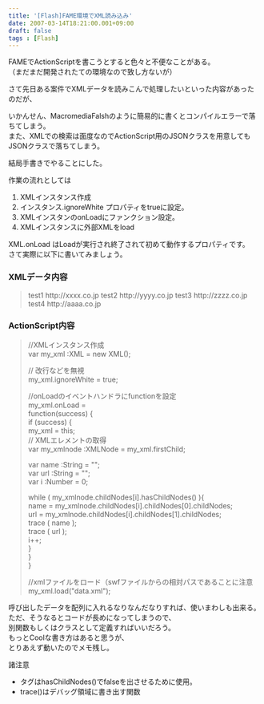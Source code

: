 ```yaml
---
title: '[Flash]FAME環境でXML読み込み'
date: 2007-03-14T18:21:00.001+09:00
draft: false
tags : [Flash]
---
```


FAMEでActionScriptを書こうとすると色々と不便なことがある。  
（まだまだ開発されたての環境なので致し方ないが）  
  
さて先日ある案件でXMLデータを読みこんで処理したいといった内容があったのだが、  
  
いかんせん、MacromediaFalshのように簡易的に書くとコンパイルエラーで落ちてしまう。  
また、XMLでの検索は面度なのでActionScript用のJSONクラスを用意しても  
JSONクラスで落ちてしまう。  
  
結局手書きでやることにした。  
  
作業の流れとしては  
  

1.  XMLインスタンス作成
2.  インスタンス.ignoreWhite プロパティをtrueに設定。
3.  XMLインスタンのonLoadにファンクション設定。
4.  XMLインスタンスに外部XMLをload

  
XML.onLoad はLoadが実行され終了されて初めて動作するプロパティです。  
さて実際に以下に書いてみましょう。  
  

### XMLデータ内容

> <?xml version="1.0" encoding="UTF-8"?>  
> <node>  
> <campany>  
> <name>test1</name>  
> <url>http://xxxx.co.jp</url>  
> </campany>  
> <campany>  
> <name>test2</name>  
> <url>http://yyyy.co.jp</url>  
> </campany>  
> <campany>  
> <name>test3</name>  
> <url>http://zzzz.co.jp</url>  
> </campany>  
> <campany>  
> <name>test4</name>  
> <url>http://aaaa.co.jp</url>  
> </campany>  
> <!--ここより下には記入しないで下さい。-->  
> <end><!--このタグは消さないで下さい--></end>  
> </node>  

  

### ActionScript内容

> //XMLインスタンス作成  
> var my\_xml :XML = new XML();  
>   
> // 改行などを無視  
> my\_xml.ignoreWhite = true;  
>   
> //onLoadのイベントハンドラにfunctionを設定  
> my\_xml.onLoad =  
> function(success) {  
> if (success) {  
> my\_xml = this;  
> // XMLエレメントの取得  
> var my\_xmlnode :XMLNode = my\_xml.firstChild;  
>   
> var name :String = "";  
> var url :String = "";  
> var i :Number = 0;  
>   
> while ( my\_xmlnode.childNodes\[i\].hasChildNodes() ){  
> name = my\_xmlnode.childNodes\[i\].childNodes\[0\].childNodes;  
> url = my\_xmlnode.childNodes\[i\].childNodes\[1\].childNodes;  
> trace  ( name );  
> trace  ( url );  
> i++;  
> }  
> }  
> }  
>   
> //xmlファイルをロード（swfファイルからの相対パスであることに注意  
> my\_xml.load("data.xml");  

  
呼び出したデータを配列に入れるなりなんだなりすれば、使いまわしも出来る。  
ただ、そうなるとコードが長めになってしまうので、  
別関数もしくはクラスとして定義すればいいだろう。  
もっとCoolな書き方はあると思うが、  
とりあえず動いたのでメモ残し。  
  
諸注意  

*   <end>タグはhasChildNodes()でfalseを出させるために使用。
*   trace()はデバッグ領域に書き出す関数